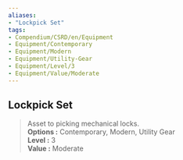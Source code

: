 ```yaml
---
aliases:
- "Lockpick Set"
tags:
- Compendium/CSRD/en/Equipment
- Equipment/Contemporary
- Equipment/Modern
- Equipment/Utility-Gear
- Equipment/Level/3
- Equipment/Value/Moderate
---
```


  
## Lockpick Set  
  
>Asset to picking mechanical locks.  
> **Options :** Contemporary, Modern, Utility Gear  
> **Level :** 3  
> **Value :** Moderate